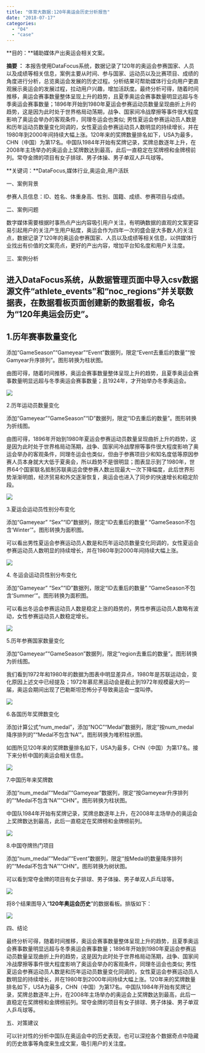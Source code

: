 ```yaml
---
title: "体育大数据:120年奥运会历史分析报告"
date: "2018-07-17"
categories: 
  - "04"
  - "case"
---
```


**目的：**辅助媒体产出奥运会相关文案。

**摘要 ：** 本报告使用DataFocus系统，数据记录了120年的奥运会参赛国家、人员以及成绩等相关信息，案例主要从时间、参与国家、运动员以及比赛项目、成绩的角度进行分析，总览奥运会发展的历史过程。分析结果可帮助媒体行业向用户更直观展示奥运会的发展过程，拉动用户兴趣，增加活跃度。最终分析可得，随着时间推移，奥运会赛事数量整体呈现上升的趋势，且夏季奥运会赛事数量明显远超与冬季奥运会赛事数量；1896年开始到1980年夏运会参赛运动员数量呈现曲折上升的趋势，这是因为此时处于世界格局动荡期，战争、国家间冷战摩擦等事件很大程度影响了奥运会举办的客观条件，同理冬运会也类似; 男性夏运会参赛运动员人数是和历年运动员数量变化同调的，女性夏运会参赛运动员人数明显的持续增长，并在1980年到2000年间持续大幅上涨。120年来的奖牌数量排名如下，USA为最多，CHN（中国）为第17名。中国队1984年开始有奖牌记录，奖牌总数逐年上升，在2008年主场举办的奥运会上奖牌数达到最高，此后一直稳定在奖牌榜和金牌榜前列。常夺金牌的项目有女子排球、男子体操、男子单双人乒乓球等。

**关键词：**DataFocus,媒体行业,奥运会,用户活跃

一、案例背景

参赛人员信息：ID、姓名、体重身高、性别、国籍、成绩、参赛项目与成绩。

二、案例问题

数字媒体需要根据时事热点产出内容吸引用户关注，有明确数据的直观的文案更容易引起用户的关注产生用户粘度，奥运会作为四年一次的盛会是大多数人的关注点，数据记录了120年的奥运会参赛国家、人员以及成绩等相关信息，以供媒体行业找出有价值的文案亮点，更好的产出内容，增加平台知名度和用户关注度。

三、案例分析

## 进入DataFocus系统，从数据管理页面中导入csv数据源文件“athlete\_events”和“noc\_regions”并关联数据表，在数据看板页面创建新的数据看板，命名为“120年奥运会历史”。

## 1.历年赛事数量变化

添加“GameSeason”“Gameyear”“Event”数据列，限定“Event去重后的数量”“按Gamyear升序排列”。图形转换为柱状图。

由图可得，随着时间推移，奥运会赛事数量整体呈现上升的趋势，且夏季奥运会赛事数量明显远超与冬季奥运会赛事数量；且1924年，才开始举办冬季奥运会。

![](images/word-image-79.png)

2.历年运动员数量变化

添加“Gameyear”“GameSeason”“ID”数据列，限定“ID去重后的数量”。图形转换为折线图。

由图可得，1896年开始到1980年夏运会参赛运动员数量呈现曲折上升的趋势，这是因为此时处于世界格局动荡期，战争、国家间冷战摩擦等事件很大程度影响了奥运会举办的客观条件，同理冬运会也类似，但由于参赛项目少和知名度低等原因参赛人员本身就大大低于夏奥会，所以趋势不是很明显；图表显示到了1980年，世界64个国家联名抵制苏联奥运会使参赛人数出现最大一次下降幅度，此后世界形势渐渐明朗，经济贸易和外交逐渐恢复，奥运会也进入了同步的快速增长和稳定阶段。

![](images/word-image-80.png)

3.夏运会运动员性别分布变化

添加“Gameyear” “Sex”“ID”数据列，限定“ID去重后的数量” “GameSeason不包含‘Winter’”。图形转换为面积图。

可以看出男性夏运会参赛运动员人数是和历年运动员数量变化同调的，女性夏运会参赛运动员人数明显的持续增长，并在1980年到2000年间持续大幅上涨。

![](images/word-image-81.png)

4\. 冬运会运动员性别分布变化

添加“Gameyear” “Sex”“ID”数据列，限定“ID去重后的数量” “GameSeason不包含‘Summer’”。图形转换为面积图。

可以看出冬运会参赛运动员人数是稳定上涨的趋势的，男性参赛运动员人数略有波动，女性参赛运动员人数稳定增长。

![](images/word-image-82.png)

5.历年参赛国家数量变化

添加“Gameyear”“GameSeason”数据列，限定“region去重后的数量”。图形转换为折线图。

我们看到1972年和1980年的数据为图表中明显差异点，1980年是苏联运动会，变化原因上述文中已经提及；1972年慕尼黑运动会是截止到1972年规模最大的一届，奥运会期间出现了巴勒斯坦恐怖分子导致奥运会一度叫停。

![](images/word-image-83.png)

6.各国历年奖牌数变化

添加计算公式“num\_medal”，添加“NOC”“Medal”数据列，限定“按num\_medal降序排列的”“Medal不包含‘NA’”。图形转换为堆积柱状图。

如图所见120年来的奖牌数量排名如下，USA为最多，CHN（中国）为第17名。接下来分析中国的奥运会相关信息。

![](images/word-image-84.png)

7.中国历年来奖牌数

添加“num\_medal”“Medal”“Gameyear”数据列，限定“按Gameyear升序排列的”“Medal不包含‘NA’”“CHN”。图形转换为柱状图。

中国队1984年开始有奖牌记录，奖牌总数逐年上升，在2008年主场举办的奥运会上奖牌数达到最高，此后一直稳定在奖牌榜和金牌榜前列。

![](images/word-image-85.png)

8.中国夺牌热门项目

添加“num\_medal”“Medal”“Event”数据列，限定“按Medal的数量降序排列的”“Medal不包含‘NA’”“CHN”。图形转换为树状图。

可以看到常夺金牌的项目有女子排球、男子体操、男子单双人乒乓球等。

![](images/word-image-86.png)

将8个结果图导入“**120年奥运会历史**”的数据看板。排版如下：

![](images/word-image-87.png)

四、结论

最终分析可得，随着时间推移，奥运会赛事数量整体呈现上升的趋势，且夏季奥运会赛事数量明显远超与冬季奥运会赛事数量；1896年开始到1980年夏运会参赛运动员数量呈现曲折上升的趋势，这是因为此时处于世界格局动荡期，战争、国家间冷战摩擦等事件很大程度影响了奥运会举办的客观条件，同理冬运会也类似; 男性夏运会参赛运动员人数是和历年运动员数量变化同调的，女性夏运会参赛运动员人数明显的持续增长，并在1980年到2000年间持续大幅上涨。120年来的奖牌数量排名如下，USA为最多，CHN（中国）为第17名。中国队1984年开始有奖牌记录，奖牌总数逐年上升，在2008年主场举办的奥运会上奖牌数达到最高，此后一直稳定在奖牌榜和金牌榜前列。常夺金牌的项目有女子排球、男子体操、男子单双人乒乓球等。

五、对策建议

可以针对性的分析中国队在奥运会中的历史表现，也可以深挖各个数据奇点中隐藏的历史故事等角度来生成文案，吸引用户的关注度。
